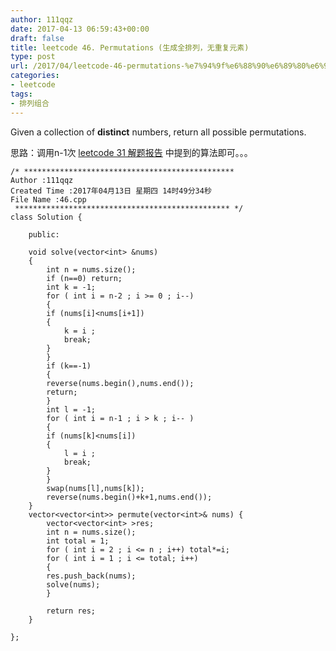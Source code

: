 ```yaml
---
author: 111qqz
date: 2017-04-13 06:59:43+00:00
draft: false
title: leetcode 46. Permutations (生成全排列，无重复元素)
type: post
url: /2017/04/leetcode-46-permutations-%e7%94%9f%e6%88%90%e6%89%80%e6%9c%89%e5%85%a8%e6%8e%92%e5%88%97/
categories:
- leetcode
tags:
- 排列组合
---
```


Given a collection of **distinct** numbers, return all possible permutations.

思路：调用n-1次 [leetcode 31 解题报告](https://111qqz.com/wordpress/2017/04/leetcode-31-next-permutation-in-place-%E7%94%9F%E6%88%90%E4%B8%8B%E4%B8%80%E4%B8%AA%E5%85%A8%E6%8E%92%E5%88%97/) 中提到的算法即可。。。

    
    /* ***********************************************
    Author :111qqz
    Created Time :2017年04月13日 星期四 14时49分34秒
    File Name :46.cpp
     ************************************************ */
    class Solution {
    
        public:
    
    	void solve(vector<int> &nums)
    	{
    	    int n = nums.size();
    	    if (n==0) return;
    	    int k = -1;
    	    for ( int i = n-2 ; i >= 0 ; i--)
    	    {
    		if (nums[i]<nums[i+1])
    		{
    		    k = i ;
    		    break;
    		}
    	    }
    	    if (k==-1)
    	    {
    		reverse(nums.begin(),nums.end());
    		return;
    	    }
    	    int l = -1;
    	    for ( int i = n-1 ; i > k ; i-- )
    	    {
    		if (nums[k]<nums[i])
    		{
    		    l = i ;
    		    break;
    		}
    	    }
    	    swap(nums[l],nums[k]);
    	    reverse(nums.begin()+k+1,nums.end());
    	}
    	vector<vector<int>> permute(vector<int>& nums) {
    	    vector<vector<int> >res;
    	    int n = nums.size();
    	    int total = 1;
    	    for ( int i = 2 ; i <= n ; i++) total*=i;
    	    for ( int i = 1 ; i <= total; i++)
    	    {
    		res.push_back(nums);
    		solve(nums);
    	    }
    
    	    return res;
    	}
    
    };
    



